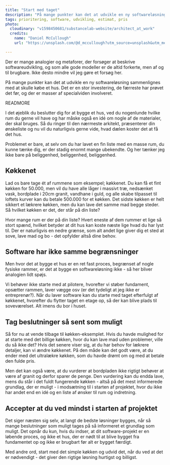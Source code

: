 ```yaml
---
title: "Start med taget"
description: "På mange punkter kan det at udvikle en ny softwareløsning sammenlignes med at skulle bygge et hus. På mange andre punkter, kan det slet ikke."
tags: prioritering, software, udvikling, estimat, pris
photo:
  cloudinary: "v1598450681/substancelab-website/architect_at_work"
  credits:
    name: "Daniel McCullough"
    url: "https://unsplash.com/@d_mccullough?utm_source=unsplash&utm_medium=referral&utm_content=creditCopyText"

---
```


Der er mange analogier og metaforer, der forsøger at beskrive softwareudvikling, og som alle gode modeller er de altid forkerte, men af og til brugbare. Ikke desto mindre vil jeg gøre et forsøg her.

På mange punkter kan det at udvikle en ny softwareløsning sammenlignes med at skulle købe et hus. Det er en stor investering, de færreste har prøvet det før, og der er masser af specialviden involveret.

READMORE

I det øjeblik du beslutter dig for at bygge et hus, ved du nogenlunde hvilke rum du gerne vil have og har måske også en idé om nogle af de materialer, der skal bruges. Så du ringer til den nærmeste arkitekt, præsenterer din ønskeliste og nu vil du naturligvis gerne vide, hvad dælen koster det at få det hus.

Problemet er bare, at selv om du har lavet en fin liste med en masse rum, du kunne tænke dig, er der stadig enormt mange ubekendte. Og her tænker jeg ikke bare på beliggenhed, beliggenhed, beliggenhed.

## Køkkenet

Lad os bare tage ét af rummene som eksempel; køkkenet. Du kan få et fint køkken for 50.000, men vil du have alle låger i massivt træ, nedsænket vask, bordplade i 20cm granit, vandhane i guld, og alle skabe tilpasset til loftets kurver kan du betale 500.000 for et køkken. Det sidste køkken er helt sikkert et lækrere køkken, men du kan lave det samme mad begge steder. Så hvilket køkken er det, der står på din liste?

Hvor mange rum er der på din liste? Hvert eneste af dem rummer et lige så stort spænd, hvilket betyder at dit hus kan koste næste lige hvad du har lyst til. Der er naturligvis en nedre grænse, som alt andet lige giver dig et sted at sove, lave mad og bo - det opfylder altså dine behov.

## Software har ikke samme begrænsninger

Men hvor det at bygge et hus er en ret fast proces, begrænset af nogle fysiske rammer, er det at bygge en softwareløsning ikke - så her bliver analogien lidt spøjs.

Vi behøver ikke starte med at pilotere, hvorefter vi støber fundament, opsætter rammen, laver vægge osv (er det tydeligt at jeg ikke er entreprenør?). Når du laver software kan du starte med taget efterfulgt af køkkenet, hvorefter du flytter taget en etage op, så der kan blive plads til soveværelset. Alt imens du bor i huset.

## Tag beslutninger så sent som muligt

Så for nu at vende tilbage til køkken-eksemplet. Hvis du havde mulighed for at starte med det billige køkken, hvor du kan lave mad uden problemer, ville du så ikke det? Hvis det senere viser sig, at du har behov for lækrere detaljer, kan vi ændre køkkenet. På den måde kan det godt være, at du ender med det ultralækre køkken, som du havde drømt om og med at betale den fulde pris.

Men det kan også være, at du vurderer at bordpladen ikke rigtigt behøver at være af granit og derfor sparer de penge. Den vurdering kan du endda lave, mens du står i det fuldt fungerende køkken - altså på det mest informerede grundlag, der er muligt - i modsætning til i starten af projektet, hvor du ikke har andet end en idé og en liste af ønsker til rum og indretning.

## Accepter at du ved mindst i starten af projektet

Det siger næsten sig selv, at langt de bedste løsninger bygges, når så mange beslutninger som muligt tages på så informeret et grundlag som muligt. Det opnår du kun, hvis du indser, at dit software-projekt er en løbende proces, og ikke et hus, der er nødt til at blive bygget fra fundamentet op og ikke er brugbart før alt er bygget færdigt.

Med andre ord, start med det simple køkken og udvid det, når du ved at det er nødvendigt - det giver den rigtige løsning hurtigst og billigst.
